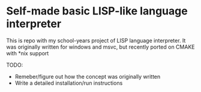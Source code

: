 # Self-made basic LISP-like language interpreter

This is repo with my school-years project of LISP language interpreter. It was originally written for windows and msvc, but recently ported on CMAKE with *nix support

TODO:
- Remeber/figure out how the concept was originally written
- Write a detailed installation/run instructions
